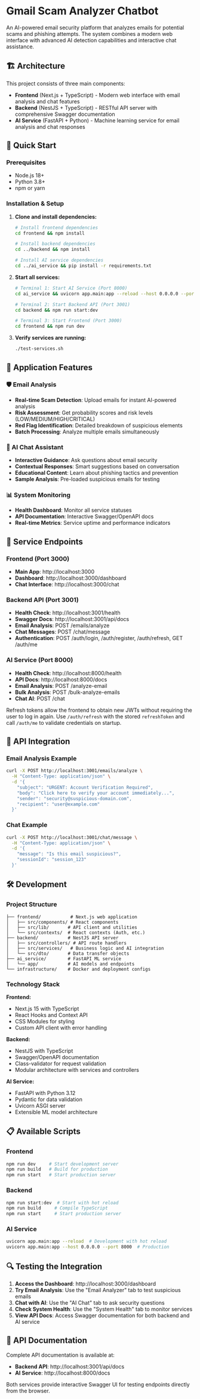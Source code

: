 # Gmail Scam Analyzer Chatbot

An AI-powered email security platform that analyzes emails for potential scams and phishing attempts. The system combines a modern web interface with advanced AI detection capabilities and interactive chat assistance.

## 🏗️ Architecture

This project consists of three main components:

- **Frontend** (Next.js + TypeScript) - Modern web interface with email analysis and chat features
- **Backend** (NestJS + TypeScript) - RESTful API server with comprehensive Swagger documentation
- **AI Service** (FastAPI + Python) - Machine learning service for email analysis and chat responses

## 🚀 Quick Start

### Prerequisites
- Node.js 18+ 
- Python 3.8+
- npm or yarn

### Installation & Setup

1. **Clone and install dependencies:**
   ```bash
   # Install frontend dependencies
   cd frontend && npm install
   
   # Install backend dependencies  
   cd ../backend && npm install
   
   # Install AI service dependencies
   cd ../ai_service && pip install -r requirements.txt
   ```

2. **Start all services:**
   ```bash
   # Terminal 1: Start AI Service (Port 8000)
   cd ai_service && uvicorn app.main:app --reload --host 0.0.0.0 --port 8000
   
   # Terminal 2: Start Backend API (Port 3001)  
   cd backend && npm run start:dev
   
   # Terminal 3: Start Frontend (Port 3000)
   cd frontend && npm run dev
   ```

3. **Verify services are running:**
   ```bash
   ./test-services.sh
   ```

## 📱 Application Features

### 🛡️ Email Analysis
- **Real-time Scam Detection**: Upload emails for instant AI-powered analysis
- **Risk Assessment**: Get probability scores and risk levels (LOW/MEDIUM/HIGH/CRITICAL)
- **Red Flag Identification**: Detailed breakdown of suspicious elements
- **Batch Processing**: Analyze multiple emails simultaneously

### 💬 AI Chat Assistant  
- **Interactive Guidance**: Ask questions about email security
- **Contextual Responses**: Smart suggestions based on conversation
- **Educational Content**: Learn about phishing tactics and prevention
- **Sample Analysis**: Pre-loaded suspicious emails for testing

### 📊 System Monitoring
- **Health Dashboard**: Monitor all service statuses
- **API Documentation**: Interactive Swagger/OpenAPI docs
- **Real-time Metrics**: Service uptime and performance indicators

## 🔗 Service Endpoints

### Frontend (Port 3000)
- **Main App**: http://localhost:3000
- **Dashboard**: http://localhost:3000/dashboard
- **Chat Interface**: http://localhost:3000/chat

### Backend API (Port 3001)
- **Health Check**: http://localhost:3001/health
- **Swagger Docs**: http://localhost:3001/api/docs
- **Email Analysis**: POST /emails/analyze
- **Chat Messages**: POST /chat/message
- **Authentication**: POST /auth/login, /auth/register, /auth/refresh, GET /auth/me

### AI Service (Port 8000)
- **Health Check**: http://localhost:8000/health
- **API Docs**: http://localhost:8000/docs
- **Email Analysis**: POST /analyze-email
- **Bulk Analysis**: POST /bulk-analyze-emails
- **Chat AI**: POST /chat

Refresh tokens allow the frontend to obtain new JWTs without requiring the user to log in again. Use `/auth/refresh` with the stored `refreshToken` and call `/auth/me` to validate credentials on startup.

## 🔧 API Integration

### Email Analysis Example
```bash
curl -X POST http://localhost:3001/emails/analyze \
  -H "Content-Type: application/json" \
  -d '{
    "subject": "URGENT: Account Verification Required",
    "body": "Click here to verify your account immediately...",
    "sender": "security@suspicious-domain.com",
    "recipient": "user@example.com"
  }'
```

### Chat Example
```bash
curl -X POST http://localhost:3001/chat/message \
  -H "Content-Type: application/json" \
  -d '{
    "message": "Is this email suspicious?",
    "sessionId": "session_123"
  }'
```

## 🛠️ Development

### Project Structure
```
├── frontend/           # Next.js web application
│   ├── src/components/ # React components
│   ├── src/lib/       # API client and utilities
│   └── src/contexts/  # React contexts (Auth, etc.)
├── backend/           # NestJS API server  
│   ├── src/controllers/ # API route handlers
│   ├── src/services/   # Business logic and AI integration
│   └── src/dto/       # Data transfer objects
├── ai_service/        # FastAPI ML service
│   └── app/           # AI models and endpoints
└── infrastructure/    # Docker and deployment configs
```

### Technology Stack

**Frontend:**
- Next.js 15 with TypeScript
- React Hooks and Context API
- CSS Modules for styling
- Custom API client with error handling

**Backend:** 
- NestJS with TypeScript
- Swagger/OpenAPI documentation
- Class-validator for request validation
- Modular architecture with services and controllers

**AI Service:**
- FastAPI with Python 3.12
- Pydantic for data validation
- Uvicorn ASGI server
- Extensible ML model architecture

## 📋 Available Scripts

### Frontend
```bash
npm run dev     # Start development server
npm run build   # Build for production  
npm run start   # Start production server
```

### Backend
```bash
npm run start:dev  # Start with hot reload
npm run build     # Compile TypeScript
npm run start     # Start production server
```

### AI Service
```bash
uvicorn app.main:app --reload  # Development with hot reload
uvicorn app.main:app --host 0.0.0.0 --port 8000  # Production
```

## 🔍 Testing the Integration

1. **Access the Dashboard**: http://localhost:3000/dashboard
2. **Try Email Analysis**: Use the "Email Analyzer" tab to test suspicious emails
3. **Chat with AI**: Use the "AI Chat" tab to ask security questions
4. **Check System Health**: Use the "System Health" tab to monitor services
5. **View API Docs**: Access Swagger documentation for both backend and AI service

## 📄 API Documentation

Complete API documentation is available at:
- **Backend API**: http://localhost:3001/api/docs
- **AI Service**: http://localhost:8000/docs

Both services provide interactive Swagger UI for testing endpoints directly from the browser.
